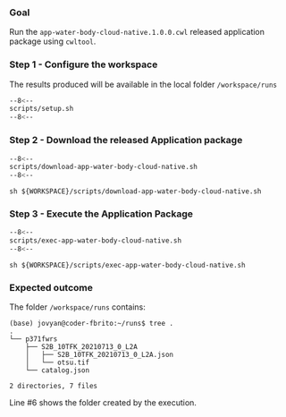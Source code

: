 ### Goal

Run the `app-water-body-cloud-native.1.0.0.cwl` released application package using `cwltool`.

### Step 1 - Configure the workspace

The results produced will be available in the local folder `/workspace/runs`

```bash linenums="1" hl_lines="2-4" title="terminal"
--8<--
scripts/setup.sh
--8<--
```

### Step 2 - Download the released Application package

```bash linenums="1" hl_lines="8-71" title="scripts/download-app-water-body-cloud-native.sh"
--8<--
scripts/download-app-water-body-cloud-native.sh
--8<--
```

```
sh ${WORKSPACE}/scripts/download-app-water-body-cloud-native.sh
```

### Step 3 - Execute the Application Package

```bash linenums="1" hl_lines="6" title="scripts/exec-app-water-body-cloud-native.sh"
--8<--
scripts/exec-app-water-body-cloud-native.sh
--8<--
```

```
sh ${WORKSPACE}/scripts/exec-app-water-body-cloud-native.sh
```

### Expected outcome

The folder `/workspace/runs` contains: 

``` hl_lines="3"
(base) jovyan@coder-fbrito:~/runs$ tree .
.
└── p371fwrs
    ├── S2B_10TFK_20210713_0_L2A
    │   ├── S2B_10TFK_20210713_0_L2A.json
    │   └── otsu.tif
    └── catalog.json

2 directories, 7 files
```

Line #6 shows the folder created by the execution.